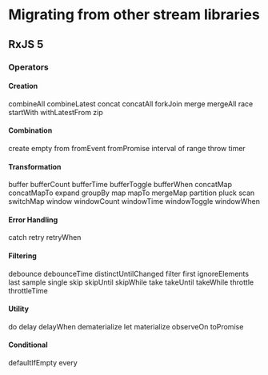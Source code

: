 # Migrating from other stream libraries

## RxJS 5

### Operators

#### Creation
combineAll
combineLatest
concat
concatAll
forkJoin
merge
mergeAll
race
startWith
withLatestFrom
zip

#### Combination
create
empty
from
fromEvent
fromPromise
interval
of
range
throw
timer

#### Transformation
buffer
bufferCount
bufferTime
bufferToggle
bufferWhen
concatMap
concatMapTo
expand
groupBy
map
mapTo
mergeMap
partition
pluck
scan
switchMap
window
windowCount
windowTime
windowToggle
windowWhen

#### Error Handling
catch
retry
retryWhen

#### Filtering
debounce
debounceTime
distinctUntilChanged
filter
first
ignoreElements
last
sample
single
skip
skipUntil
skipWhile
take
takeUntil
takeWhile
throttle
throttleTime

#### Utility
do
delay
delayWhen
dematerialize
let
materialize
observeOn
toPromise

#### Conditional
defaultIfEmpty
every
